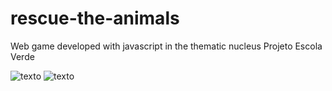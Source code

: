 # rescue-the-animals
Web game developed with javascript in the thematic nucleus Projeto Escola Verde

![ texto](https://i.imgur.com/8MPcUGJ.png) 
![ texto](https://i.imgur.com/8VDPc7g.png) 
